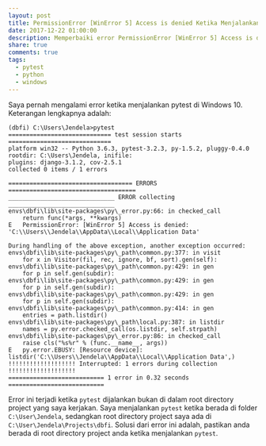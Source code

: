 ```yaml
---
layout: post
title: PermissionError [WinError 5] Access is denied Ketika Menjalankan py.test di Windows
date: 2017-12-22 01:00:00
description: Memperbaiki error PermissionError [WinError 5] Access is denied ketika menjalankan pytest di Windows
share: true
comments: true
tags:
  - pytest
  - python
  - windows
---
```

Saya pernah mengalami error ketika menjalankan pytest di Windows 10. Keterangan lengkapnya adalah:
```
(dbfi) C:\Users\Jendela>pytest
============================= test session starts =============================
platform win32 -- Python 3.6.3, pytest-3.2.3, py-1.5.2, pluggy-0.4.0
rootdir: C:\Users\Jendela, inifile:
plugins: django-3.1.2, cov-2.5.1
collected 0 items / 1 errors

=================================== ERRORS ====================================
______________________________ ERROR collecting  ______________________________
envs\dbfi\lib\site-packages\py\_error.py:66: in checked_call
    return func(*args, **kwargs)
E   PermissionError: [WinError 5] Access is denied: 'C:\\Users\\Jendela\\AppData\\Local\\Application Data'

During handling of the above exception, another exception occurred:
envs\dbfi\lib\site-packages\py\_path\common.py:377: in visit
    for x in Visitor(fil, rec, ignore, bf, sort).gen(self):
envs\dbfi\lib\site-packages\py\_path\common.py:429: in gen
    for p in self.gen(subdir):
envs\dbfi\lib\site-packages\py\_path\common.py:429: in gen
    for p in self.gen(subdir):
envs\dbfi\lib\site-packages\py\_path\common.py:429: in gen
    for p in self.gen(subdir):
envs\dbfi\lib\site-packages\py\_path\common.py:414: in gen
    entries = path.listdir()
envs\dbfi\lib\site-packages\py\_path\local.py:387: in listdir
    names = py.error.checked_call(os.listdir, self.strpath)
envs\dbfi\lib\site-packages\py\_error.py:86: in checked_call
    raise cls("%s%r" % (func.__name__, args))
E   py.error.EBUSY: [Resource device]: listdir('C:\\Users\\Jendela\\AppData\\Local\\Application Data',)
!!!!!!!!!!!!!!!!!!! Interrupted: 1 errors during collection !!!!!!!!!!!!!!!!!!!
=========================== 1 error in 0.32 seconds ===========================
```
Error ini terjadi ketika `pytest` dijalankan bukan di dalam root directory project yang saya kerjakan. Saya menjalankan `pytest` ketika berada di folder `C:\User\Jendela`, sedangkan root directory project saya ada di `C:\User\Jendela\Projects\dbfi`. Solusi dari error ini adalah, pastikan anda berada di root directory project anda ketika menjalankan `pytest`.
